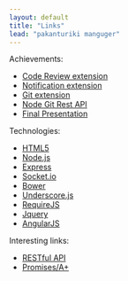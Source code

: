 ```yaml
---
layout: default
title: "Links"
lead: "pakanturiki manguger"
---
```


Achievements:
 - [Code Review extension](https://github.com/korya/hp-ide-code-review-extension)
 - [Notification extension](https://github.com/korya/hp-ide-notification-extension)
 - [Git extension](https://github.com/korya/hp-ide-git-extension)
 - [Node Git Rest API](https://github.com/korya/node-git-rest-api)
 - [Final Presentation](http://prezi.com/lyafgzx97xxk/code-review-system-for-hp-web-ide)

Technologies:
 - [HTML5](http://www.w3.org/html/wg/drafts/html/master/)
 - [Node.js](http://nodejs.org)
 - [Express](http://expressjs.com)
 - [Socket.io](http://socket.io)
 - [Bower](https://github.com/bower/bower)
 - [Underscore.js](http://underscorejs.org)
 - [RequireJS](http://requirejs.org)
 - [Jquery](http://jquery.com)
 - [AngularJS](http://angularjs.org)

Interesting links:
 - [RESTful API](http://www.looah.com/source/view/2284)
 - [Promises/A+](https://github.com/promises-aplus/promises-spec)
